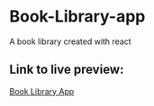 # Book-Library-app
A book library created with react

## Link to live preview:
[Book Library App](https://book-library-app.vercel.app)
